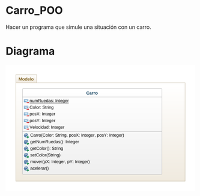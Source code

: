 # Carro_POO
Hacer un programa que simule una situación con un carro.

# Diagrama 
![Diagrama](carroDiagrama.png)